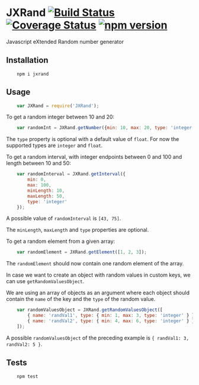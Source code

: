 # JXRand [![Build Status](https://travis-ci.org/mankal111/JXRand.svg?branch=master)](https://travis-ci.org/mankal111/JXRand) [![Coverage Status](https://coveralls.io/repos/github/mankal111/JXRand/badge.svg?branch=master)](https://coveralls.io/github/mankal111/JXRand?branch=master) [![npm version](https://badge.fury.io/js/jxrand.svg)](https://badge.fury.io/js/jxrand)

Javascript eXtended Random number generator

## Installation
```
    npm i jxrand
```

## Usage
```js
    var JXRand = require('JXRand');
```

To get a random integer between 10 and 20:

```js
    var randomInt = JXRand.getNumber({min: 10, max: 20, type: 'integer'});
```

The `type` property is optional with a default value of `float`.
For now the supported types are `integer` and `float`.

To get a random interval, with integer endpoints between 0 and 100 and length between 10 and 50:

```js
    var randomInterval = JXRand.getInterval({
        min: 0,
        max: 100,
        minLength: 10,
        maxLength: 50,
        type: 'integer'
    });
```

A possible value of `randomInterval` is `[43, 75]`.

The `minLength`, `maxLength` and `type` properties are optional.

To get a random element from a given array:

```js
    var randomElement = JXRand.getElement([1, 2, 3]);
```

The `randomElement` should now contain one random element of the array.

In case we want to create an object with random values in custom keys, we can use `getRandomValuesObject`.

We are using an array of objects as an argument where each object should contain the `name` of the key and the `type` of the random value.

```js
    var randomValuesObject = JXRand.getRandomValuesObject([
        { name: 'randVal1', type: { min: 1, max: 3, type: 'integer' } },
        { name: 'randVal2', type: { min: 4, max: 6, type: 'integer' } },
    ]);
```

A possible `randomValuesObject` of the preceding example is `{ randVal1: 3, randVal2: 5 }`.

## Tests
```
    npm test
```
